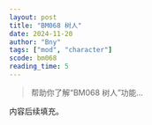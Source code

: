 ```yaml
---
layout: post
title: "BM068 树人"
date: 2024-11-20
author: "Bny"
tags: ["mod", "character"]
scode: bm068
reading_time: 5
---
```


> 帮助你了解“BM068 树人”功能...

内容后续填充。

